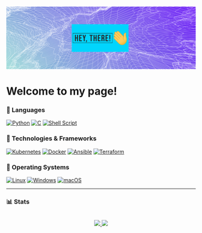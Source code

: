 [![Banner](https://raw.githubusercontent.com/gitfeber/gitfeber/main/banner.png)](https://github.com/gitfeber)

<h1><b>Welcome to my page!</b></h1>

### 🧰 Languages
[![Python](https://img.shields.io/badge/python-3670A0?style=for-the-badge&logo=python&logoColor=ffdd54)](https://www.python.org/)
[![C](https://img.shields.io/badge/c-%2300599C.svg?style=for-the-badge&logo=c&logoColor=white)](https://www.learn-c.org/de/)
[![Shell Script](https://img.shields.io/badge/shell_script-black?style=for-the-badge&logo=gnu-bash&logoColor=white)](https://wiki.ubuntuusers.de/Bash/)

### 🔧 Technologies & Frameworks
[![Kubernetes](https://img.shields.io/badge/kubernetes-%23326ce5.svg?style=for-the-badge&logo=kubernetes&logoColor=white)](https://kubernetes.io/de/)
[![Docker](https://img.shields.io/badge/docker-%230db7ed.svg?style=for-the-badge&logo=docker&logoColor=white)](https://www.docker.com/)
[![Ansible](https://img.shields.io/badge/ansible-%23D42029.svg?style=for-the-badge&logo=ansible&logoColor=white)](https://www.ansible.com/)
[![Terraform](https://img.shields.io/badge/terraform-%235835CC.svg?style=for-the-badge&logo=terraform&logoColor=white)](https://www.terraform.io/)

### 🐧 Operating Systems
[![Linux](https://img.shields.io/badge/Linux-FCC624?style=for-the-badge&logo=linux&logoColor=black)](https://archlinux.org/)
[![Windows](https://img.shields.io/badge/Windows-0078D6?style=for-the-badge&logo=windows&logoColor=white)](https://www.microsoft.com/de-de/windows)
[![macOS](https://img.shields.io/badge/mac%20os-white?style=for-the-badge&logo=macos&logoColor=black)](https://www.apple.com/de/macos/ventura/)

---
### 📊 Stats

<p align="center">
<br>
<a href="https://github.com/gitfeber">
  <img src="https://github-readme-stats.vercel.app/api?username=gitfeber&show_icons=true&theme=transparent" />
</a>
<a href="https://github.com/gitfeber">
  <img src="https://github-readme-streak-stats.herokuapp.com?user=gitfeber&theme=transparent&border_color=6495ED&mode=weekly" />
</a>
